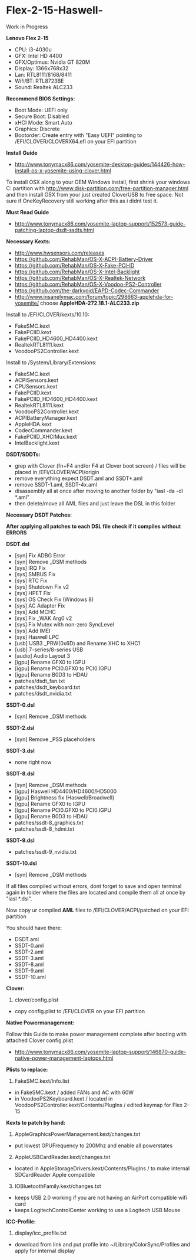 # Flex-2-15-Haswell-

Work in Progress

**Lenovo Flex 2-15**

- CPU:            i3-4030u
- GFX:            Intel HD 4400
- GFX/Optimus:    Nvidia GT 820M
- Display:        1366x768x32
- Lan:            RTL8111/8168/8411
- Wifi/BT:        RTL8723BE
- Sound:          Realtek ALC233

**Recommend BIOS Settings:**

- Boot Mode:		UEFI only
- Secure Boot:	Disabled
- xHCI Mode:		Smart Auto
- Graphics:			Discrete
- Bootorder:		Create entry with "Easy UEFI" pointing to /EFI/CLOVER/CLOVERX64.efi on your EFI partition

**Install Guide**

- http://www.tonymacx86.com/yosemite-desktop-guides/144426-how-install-os-x-yosemite-using-clover.html

To install OSX along to your OEM Windows install,
first shrink your windows C: partition with
http://www.disk-partition.com/free-partition-manager.html
and then install OSX from your just created CloverUSB to free space.
Not sure if OneKeyRecovery still working after this as i didnt test it.

**Must Read Guide**

- http://www.tonymacx86.com/yosemite-laptop-support/152573-guide-patching-laptop-dsdt-ssdts.html

**Necessary Kexts:**

- http://www.hwsensors.com/releases
- https://github.com/RehabMan/OS-X-ACPI-Battery-Driver
- https://github.com/RehabMan/OS-X-Fake-PCI-ID
- https://github.com/RehabMan/OS-X-Intel-Backlight
- https://github.com/RehabMan/OS-X-Realtek-Network
- https://github.com/RehabMan/OS-X-Voodoo-PS2-Controller
- https://github.com/the-darkvoid/EAPD-Codec-Commander
- http://www.insanelymac.com/forum/topic/298663-applehda-for-yosemite/ choose **AppleHDA-272.18.1-ALC233.zip**

Install to /EFI/CLOVER/kexts/10.10:

- FakeSMC.kext
- FakePCIID.kext
- FakePCIID_HD4600_HD4400.kext
- RealtekRTL8111.kext
- VoodooPS2Controller.kext

Install to /System/Library/Extensions:

- FakeSMC.kext
- ACPISensors.kext
- CPUSensors.kext
- FakePCIID.kext
- FakePCIID_HD4600_HD4400.kext
- RealtekRTL8111.kext
- VoodooPS2Controller.kext
- ACPIBatteryManager.kext
- AppleHDA.kext
- CodecCommander.kext
- FakePCIID_XHCIMux.kext
- IntelBacklight.kext

**DSDT/SDDTs:**

- grep with Clover (fn+F4 and/or F4 at Clover boot screen) / files will be placed in /EFI/CLOVER/ACPI/origin
- remove everything expect DSDT.aml and SSDT*.aml
- remove SSDT-1.aml, SSDT-4x.aml
- disassembly all at once after moving to another folder by "iasl -da -dl *.aml"
- then delete/move all AML files and just leave the DSL in this folder

**Necessary DSDT Patches:**

**After applying all patches to each DSL file check if it compiles without ERRORS**

**DSDT.dsl**
- [syn] Fix ADBG Error
- [syn] Remove _DSM methods
- [sys] IRQ Fix
- [sys] SMBUS Fix
- [sys] RTC Fix
- [sys] Shutdown Fix v2
- [sys] HPET Fix
- [sys] OS Check Fix (Windows 8)
- [sys] AC Adapter Fix
- [sys] Add MCHC
- [sys] Fix _WAK Arg0 v2
- [sys] Fix Mutex with non-zero SyncLevel
- [sys] Add IMEI
- [sys] Haswell LPC
- [usb] USB3 _PRW(0x6D) and Rename XHC to XHC1
- [usb] 7-series/8-series USB
- [audio] Audio Layout 3
- [igpu] Rename GFX0 to IGPU
- [igpu] Rename PCI0.GFX0 to PCI0.IGPU
- [igpu] Rename B0D3 to HDAU
- patches/dsdt_fan.txt
- patches/dsdt_keyboard.txt
- patches/dsdt_nvidia.txt

**SSDT-0.dsl**
- [syn] Remove _DSM methods

**SSDT-2.dsl**
- [syn] Remove _PSS placeholders

**SSDT-3.dsl**
- none right now

**SSDT-8.dsl**
- [syn] Remove _DSM methods
- [igpu] Haswell HD4400/HD4600/HD5000
- [igpu] Brightness fix (Haswell/Broadwell)
- [igpu] Rename GFX0 to IGPU
- [igpu] Rename PCI0.GFX0 to PCI0.IGPU
- [igpu] Rename B0D3 to HDAU
- patches/ssdt-8_graphics.txt
- patches/ssdt-8_hdmi.txt

**SSDT-9.dsl**
- patches/ssdt-9_nvidia.txt

**SSDT-10.dsl**
- [syn] Remove _DSM methods

If all files compiled without errors, dont forget to save and open terminal again in folder where the files are located and compile them all at once by "iasl *.dsl".

Now copy ur compiled **AML** files to /EFI/CLOVER/ACPI/patched on your EFI partition

You should have there:

- DSDT.aml
- SSDT-0.aml
- SSDT-2.aml
- SSDT-3.aml
- SSDT-8.aml
- SSDT-9.aml
- SSDT-10.aml

**Clover:**

1. clover/config.plist
- copy config.plist to /EFI/CLOVER on your EFI partition

**Native Powermanagement:**

Follow this Guide to make power management complete after booting with attached Clover config.plist
- http://www.tonymacx86.com/yosemite-laptop-support/146870-guide-native-power-management-laptops.html

**Plists to replace:**

1. FakeSMC.kext/Info.list
- in FakeSMC.kext / added FANs and AC with 60W
- in VoodooPS2Keyboard.kext / located in VoodooPS2Controller.kext/Contents/PlugIns / edited keymap for Flex 2-15

**Kexts to patch by hand:**

1. AppleGraphicsPowerManagement.kext/changes.txt
- put lowest GPUFrequency to 200Mhz and enable all powerstates

2. AppleUSBCardReader.kext/changes.txt
- located in AppleStorageDrivers.kext/Contents/PlugIns / to make internal SDCardReader Apple compatible

3. IOBluetoothFamily.kext/changes.txt
- keeps USB 2.0 working if you are not having an AirPort compatible wifi card
- keeps LogitechControlCenter working to use a Logitech USB Mouse

**ICC-Profile:**

1. display/icc_profile.txt
- download from link and put profile into ~/Library/ColorSync/Profiles and apply for internal display
